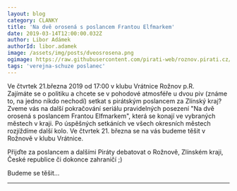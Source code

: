 ```yaml
---
layout: blog
category: CLANKY
title: 'Na dvě orosená s poslancem Frantou Elfmarkem'
date: 2019-03-14T12:00:00.032Z
author: Libor Adámek
authorId: libor.adamek
image: /assets/img/posts/dveosrosena.png
ogimage: https://raw.githubusercontent.com/pirati-web/roznov.pirati.cz/master/assets/img/posts/dveosrosena.png
tags: 'verejna-schuze poslanec'
---
```

Ve čtvrtek 21.března 2019 od 17:00 v klubu Vrátnice Rožnov p.R.<br>
Zajímáte se o politiku a chcete se v pohodové atmosféře u dvou piv (známe to, na jedno nikdo nechodí) 
setkat s pirátským poslancem za Zlínský kraj? 
Zveme vás na další pokračování seriálu pravidelných posezení "Na dvě orosená s poslancem Frantou Elfmarkem", 
která se konají ve vybraných městech v kraji. Po úspěšných setkáních ve všech okresních městech rozjíždíme další kolo. 
Ve čtvrtek 21. března se na vás budeme těšit v Rožnově v klubu Vrátnice.

Přijďte za poslancem a dalšími Piráty debatovat o Rožnově, Zlínském kraji, České republice či dokonce zahraničí ;)

Budeme se těšit...

- - -
